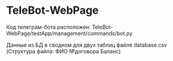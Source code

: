 ﻿# TeleBot-WebPage
 
Код телеграм-бота расположен: TeleBot-WebPage/testApp/management/commands/bot.py

Данные из БД в сводном для двух таблиц файле database.csv (Структура файла: ФИО №договора Баланс)  
